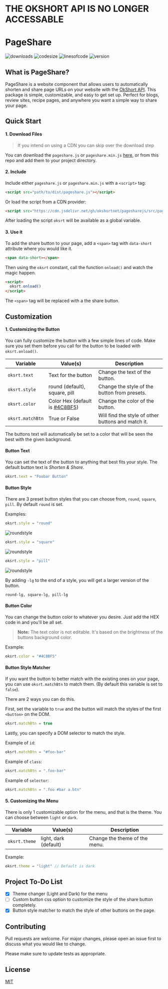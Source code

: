 # THE OKSHORT API IS NO LONGER ACCESSABLE

# PageShare

![downloads](https://img.shields.io/github/downloads/okshortnet/pagesharejs/total?style=for-the-badge)
![codesize](https://img.shields.io/github/languages/code-size/okshortnet/pagesharejs?style=for-the-badge)
![linesofcode](https://img.shields.io/tokei/lines/github/okshortnet/pagesharejs?style=for-the-badge)
![version](https://img.shields.io/github/v/release/okshortnet/pagesharejs?style=for-the-badge)

## What is PageShare?

PageShare is a website component that allows users to automatically shorten and share page URLs on your website with the [OkShort API](https://okshort.net/api/). This package is simple, customizable, and easy to get set up. Perfect for blogs, review sites, recipe pages, and anywhere you want a simple way to share your page.

## Quick Start

#### 1. Download Files

> If you intend on using a CDN you can skip over the download step

You can download the `pageshare.js` or `pageshare.min.js` [here](https://github.com/okshortnet/pagesharejs/archive/refs/heads/main.zip), or from this repo and add them to your project directory.

#### 2. Include

Include either `pageshare.js` or `pageshare.min.js` with a `<script>` tag:

```html
<script src="path/to/dist/pageshare.js"></script>
```

Or load the script from a CDN provider:
```html
<script src="https://cdn.jsdelivr.net/gh/okshortnet/pagesharejs/src/pageshare.min.js"></script>
```

After loading the script `oksrt` will be available as a global variable.

#### 3. Use it

To add the share button to your page, add a `<span>` tag with `data-short` attribute where you would like it.

```html
<span data-short></span>
```

Then using the `oksrt` constant, call the function `onload()` and watch the magic happen.

```html
<script>
  oksrt.onload()
</script>
```

The ```<span>``` tag will be replaced with a the share button.

## Customization

#### 1. Customizing the Button

You can fully customize the button with a few simple lines of code. Make sure you set them before you call for the button to be loaded with `oksrt.onload()`.

Variable | Value(s) | Description
--- | --- | ---
`oksrt.text` | Text for the button | Change the text of the button.
`oksrt.style` | round (default), square, pill  | Change the style of the button from presets.
`oksrt.color` | Color Hex (default is [#4C8BF5](https://www.google.com/search?q=%234C8BF5&sxsrf=AOaemvLXHLsvAzpjI6Tw1JrPWEdEMr-aeA%3A1632392067701&source=hp&ei=g1NMYcunKM3F-gTwr7vYDA&iflsig=ALs-wAMAAAAAYUxhkwXHr6lViXffIkZ5hLNy_mf7f7sV&oq=%234C8BF5&gs_lcp=Cgdnd3Mtd2l6EAMyBAgjECc6BwgjEOoCECc6BQgAEIAEUOwIWOAYYPAaaAFwAHgAgAFPiAGRAZIBATKYAQCgAQKgAQGwAQo&sclient=gws-wiz&ved=0ahUKEwiL9c6q7pTzAhXNop4KHfDXDssQ4dUDCAk&uact=5)) | Change the color of the button.
`oksrt.matchBtn` | True or False | Will find the style of other buttons and match it.

The buttons text will automatically be set to a color that will be seen the best with the given background.

#### Button Text

You can set the text of the button to anything that best fits your style. The default button text is *Shorten & Share*.

```javascript
oksrt.text = "Foobar Button"
```

#### Button Style

There are 3 preset button styles that you can choose from, `round`, `square`, `pill`. By default `round` is set.

Examples:
```javascript
oksrt.style = "round"
```
![roundstyle](https://okshort.net/public/img/okshort-github-style-round.jpg)

```javascript
oksrt.style = "square"
```
![roundstyle](https://okshort.net/public/img/okshort-github-style-square.jpg)

```javascript
oksrt.style = "pill"
```
![roundstyle](https://okshort.net/public/img/okshort-github-style-pill.jpg)

By adding `-lg` to the end of a style, you will get a larger version of the button.

```
round-lg, square-lg, pill-lg
```

#### Button Color

You can change the button color to whatever you desire. Just add the HEX code in and you'll be all set.

> **Note:** The text color is not editable. It's based on the brightness of the buttons background color.

Example:
```javascript
oksrt.color = "#4C8BF5"
```

#### Button Style Matcher

If you want the button to better match with the existing ones on your page, you can use `oksrt.matchBtn` to match them. (By default this variable is set to `false`).

There are 2 ways you can do this. 

First, set the variable to `true` and the button will match the styles of the first `<button>` on the DOM.

```javascript
oksrt.matchBtn = true
```

Lastly, you can specify a DOM selector to match the style.

Example of `id`:
```javascript
oksrt.matchBtn = "#foo-bar"
```

Example of `class`:
```javascript
oksrt.matchBtn = ".foo-bar"
```

Example of `selector`:
```javascript
oksrt.matchBtn = ".foo #bar a.btn"
```

#### 5. Customizing the Menu

There is only 1 customizable option for the menu, and that is the theme. You can choose between `light` or `dark`.

Variable | Value(s) | Description
--- | --- | ---
`oksrt.theme` | light, dark (default) | Change the theme of the menu.

Example:
```javascript
oksrt.theme = "light" // Default is dark
```

## Project To-Do List

- [x] Theme changer (Light and Dark) for the menu
- [ ] Custom button css option to customize the style of the share button completely.
- [x] Button style matcher to match the style of other buttons on the page.

## Contributing
Pull requests are welcome. For major changes, please open an issue first to discuss what you would like to change.

Please make sure to update tests as appropriate.

## License
[MIT](https://choosealicense.com/licenses/mit/)
